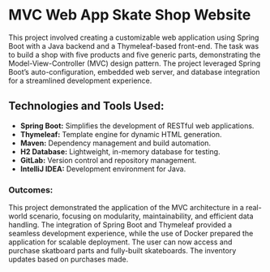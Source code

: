 # MVC Web App Skate Shop Website

This project involved creating a customizable web application using Spring Boot with a Java backend and a Thymeleaf-based front-end. The task was to build a shop with five products and five generic parts, demonstrating the Model-View-Controller (MVC) design pattern. The project leveraged Spring Boot’s auto-configuration, embedded web server, and database integration for a streamlined development experience.

## Technologies and Tools Used:
* **Spring Boot:** Simplifies the development of RESTful web applications.
* **Thymeleaf:** Template engine for dynamic HTML generation.
* **Maven:** Dependency management and build automation.
* **H2 Database:** Lightweight, in-memory database for testing.
* **GitLab:** Version control and repository management.
* **IntelliJ IDEA:** Development environment for Java.

### Outcomes:
This project demonstrated the application of the MVC architecture in a real-world scenario, focusing on modularity, maintainability, and efficient data handling. The integration of Spring Boot and Thymeleaf provided a seamless development experience, while the use of Docker prepared the application for scalable deployment. The user can now access and purchase skatboard parts and fully-built skateboards. The inventory updates based on purchases made. 
